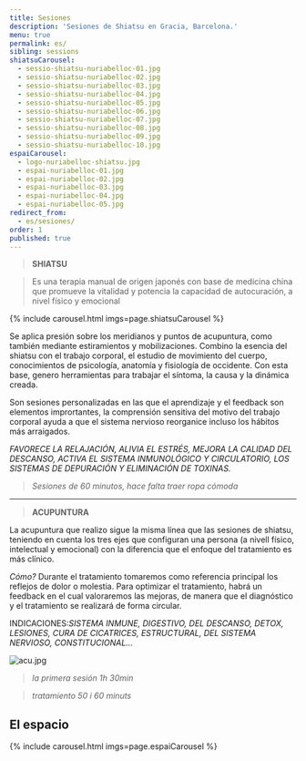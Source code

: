 ```yaml
---
title: Sesiones
description: 'Sesiones de Shiatsu en Gracia, Barcelona.'
menu: true
permalink: es/
sibling: sessions
shiatsuCarousel:
  - sessio-shiatsu-nuriabelloc-01.jpg
  - sessio-shiatsu-nuriabelloc-02.jpg
  - sessio-shiatsu-nuriabelloc-03.jpg
  - sessio-shiatsu-nuriabelloc-04.jpg
  - sessio-shiatsu-nuriabelloc-05.jpg
  - sessio-shiatsu-nuriabelloc-06.jpg
  - sessio-shiatsu-nuriabelloc-07.jpg
  - sessio-shiatsu-nuriabelloc-08.jpg
  - sessio-shiatsu-nuriabelloc-09.jpg
  - sessio-shiatsu-nuriabelloc-10.jpg
espaiCarousel:
  - logo-nuriabelloc-shiatsu.jpg
  - espai-nuriabelloc-01.jpg
  - espai-nuriabelloc-02.jpg
  - espai-nuriabelloc-03.jpg
  - espai-nuriabelloc-04.jpg
  - espai-nuriabelloc-05.jpg
redirect_from:
  - es/sesiones/
order: 1
published: true
---
```




> **SHIATSU**

> Es una terapia manual de origen japonés con base de medicina china que promueve la vitalidad y potencia la capacidad de autocuración, a nivel físico y emocional

{% include carousel.html imgs=page.shiatsuCarousel %}

Se aplica presión sobre los meridianos y puntos de acupuntura, como también mediante estiramientos y mobilizaciones. Combino la esencia del shiatsu con el trabajo corporal, el estudio de movimiento del cuerpo, conocimientos de psicología, anatomía y fisiología de occidente. Con esta base, genero herramientas para trabajar el síntoma, la causa y la dinámica creada.

Son sesiones personalizadas en las que el aprendizaje y el feedback son elementos imprortantes, la comprensión sensitiva del motivo del trabajo corporal ayuda a que el sistema nervioso reorganice incluso los hábitos más arraigados.

_FAVORECE LA RELAJACIÓN, ALIVIA EL ESTRÉS, MEJORA LA CALIDAD DEL DESCANSO,  ACTIVA EL SISTEMA INMUNOLÓGICO Y CIRCULATORIO, LOS SISTEMAS DE DEPURACIÓN Y ELIMINACIÓN DE TOXINAS._

> _Sesiones de 60 minutos, hace falta traer ropa cómoda_

--------------------------------------------------------------------------------------

> **ACUPUNTURA**

La acupuntura que realizo sigue la misma línea que las sesiones de shiatsu, teniendo en cuenta los tres ejes que configuran una persona (a nivell físico, intelectual y emocional) con la diferencia que el enfoque del tratamiento es más clínico.

_Cómo?_
Durante el tratamiento tomaremos como referencia principal los reflejos de dolor o molestia. Para optimizar el tratamiento, habrá un feedback en el cual valoraremos las mejoras, de manera que el diagnóstico y el tratamiento se realizará de forma circular.

INDICACIONES:_SISTEMA INMUNE, DIGESTIVO, DEL DESCANSO, DETOX, LESIONES, CURA DE CICATRICES, ESTRUCTURAL, DEL SISTEMA NERVIOSO, CONSTITUCIONAL..._

![acu.jpg]({{site.baseurl}}/image/acu.jpg)


> _la primera sesión 1h 30min_

> _tratamiento 50 i 60 minuts_



## El espacio

{% include carousel.html imgs=page.espaiCarousel %}
